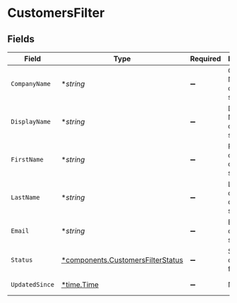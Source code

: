 # CustomersFilter


## Fields

| Field                                                                                 | Type                                                                                  | Required                                                                              | Description                                                                           | Example                                                                               |
| ------------------------------------------------------------------------------------- | ------------------------------------------------------------------------------------- | ------------------------------------------------------------------------------------- | ------------------------------------------------------------------------------------- | ------------------------------------------------------------------------------------- |
| `CompanyName`                                                                         | **string*                                                                             | :heavy_minus_sign:                                                                    | Company Name of customer to search for                                                | SpaceX                                                                                |
| `DisplayName`                                                                         | **string*                                                                             | :heavy_minus_sign:                                                                    | Display Name of customer to search for                                                | Techno King                                                                           |
| `FirstName`                                                                           | **string*                                                                             | :heavy_minus_sign:                                                                    | First name of customer to search for                                                  | Elon                                                                                  |
| `LastName`                                                                            | **string*                                                                             | :heavy_minus_sign:                                                                    | Last name of customer to search for                                                   | Musk                                                                                  |
| `Email`                                                                               | **string*                                                                             | :heavy_minus_sign:                                                                    | Email of customer to search for                                                       | elon@spacex.com                                                                       |
| `Status`                                                                              | [*components.CustomersFilterStatus](../../models/components/customersfilterstatus.md) | :heavy_minus_sign:                                                                    | Status of customer to filter on                                                       | active                                                                                |
| `UpdatedSince`                                                                        | [*time.Time](https://pkg.go.dev/time#Time)                                            | :heavy_minus_sign:                                                                    | N/A                                                                                   | 2020-09-30T07:43:32.000Z                                                              |